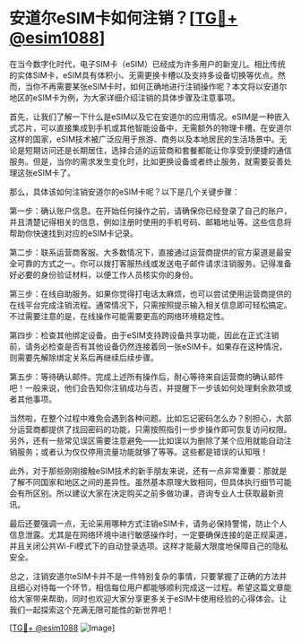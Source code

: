 # 安道尔eSIM卡如何注销？[[TG💪+ @esim1088](https://t.me/s/esim1088)]

在当今数字化时代，电子SIM卡（eSIM）已经成为许多用户的新宠儿。相比传统的实体SIM卡，eSIM具有体积小、无需更换卡槽以及支持多设备切换等优点。然而，当你不再需要某张eSIM卡时，如何正确地进行注销操作呢？本文将以安道尔地区的eSIM卡为例，为大家详细介绍注销的具体步骤及注意事项。

首先，让我们了解一下什么是eSIM以及它在安道尔的应用情况。eSIM是一种嵌入式芯片，可以直接集成到手机或其他智能设备中，无需额外的物理卡槽。在安道尔这样的国家，eSIM技术被广泛应用于旅游、商务以及本地居民的生活场景中。无论是短期访问还是长期居住，选择合适的运营商和套餐都能让你享受到便捷的通信服务。但是，当你的需求发生变化时，比如更换设备或者终止服务，就需要妥善处理这张eSIM卡了。

那么，具体该如何注销安道尔的eSIM卡呢？以下是几个关键步骤：

第一步：确认账户信息。在开始任何操作之前，请确保你已经登录了自己的账户，并且清楚记得相关的信息，例如注册时使用的手机号码、邮箱地址等。这些信息将帮助你快速找到对应的eSIM卡记录。

第二步：联系运营商客服。大多数情况下，直接通过运营商提供的官方渠道是最安全可靠的方式之一。你可以拨打客服热线或发送电子邮件请求注销服务。记得准备好必要的身份验证材料，以便工作人员核实你的身份。

第三步：在线自助服务。如果你觉得打电话太麻烦，也可以尝试使用运营商提供的在线平台完成注销流程。通常情况下，只需按照提示输入相关信息即可轻松搞定。不过需要注意的是，在线操作可能需要更高的网络环境稳定性。

第四步：检查其他绑定设备。由于eSIM支持跨设备共享功能，因此在正式注销前，请务必检查是否有其他设备仍然连接着同一张eSIM卡。如果存在这种情况，则需要先解除绑定关系后再继续后续步骤。

第五步：等待确认邮件。完成上述所有操作后，耐心等待来自运营商的确认邮件吧！一般来说，他们会告知你注销成功与否，并提醒下一步该如何处理剩余款项或者其他事项。

当然啦，在整个过程中难免会遇到各种问题。比如忘记密码怎么办？别担心，大部分运营商都提供了找回密码的功能，只需按照指引一步步操作即可恢复访问权限。另外，还有一些常见误区需要注意避免——比如误以为删除了某个应用就能自动注销服务；或者认为仅仅停用流量功能就够了等等。这些都是错误的认知哦！

此外，对于那些刚刚接触eSIM技术的新手朋友来说，还有一点非常重要：那就是了解不同国家和地区之间的差异性。虽然基本原理大致相同，但具体执行细节可能会有所区别。所以建议大家在决定购买之前多做功课，咨询专业人士获取最新资讯。

最后还要强调一点，无论采用哪种方式注销eSIM卡，请务必保持警惕，防止个人信息泄露。尤其是在网络环境中进行敏感操作时，一定要确保连接的是正规渠道，并且关闭公共Wi-Fi模式下的自动登录选项。这样才能最大限度地保障自己的隐私安全。

总之，注销安道尔eSIM卡并不是一件特别复杂的事情，只要掌握了正确的方法并且细心对待每一个环节，相信每位用户都能够顺利完成这一过程。希望这篇文章能给大家带来帮助，同时也欢迎大家分享更多关于eSIM卡使用经验的心得体会。让我们一起探索这个充满无限可能性的新世界吧！

[[TG💪+ @esim1088](https://t.me/s/esim1088) ![Image](https://i.postimg.cc/4NQfJmqS/Snipaste-2025-05-13-00-14-12.png)]